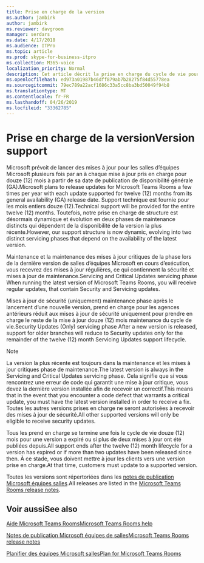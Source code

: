 ```yaml
---
title: Prise en charge de la version
ms.author: jambirk
author: jambirk
ms.reviewer: davgroom
manager: serdars
ms.date: 4/17/2018
ms.audience: ITPro
ms.topic: article
ms.prod: skype-for-business-itpro
ms.collection: M365-voice
localization_priority: Normal
description: Cet article décrit la prise en charge du cycle de vie pour les salles d’équipes Microsoft.
ms.openlocfilehash: ed973a01987b46dff879ab7b28275f84d55778ea
ms.sourcegitcommit: 79ec789a22acf1686c33a5cc8ba3bd50049f94b8
ms.translationtype: MT
ms.contentlocale: fr-FR
ms.lasthandoff: 04/26/2019
ms.locfileid: "33362785"
---
```

# <a name="version-support"></a><span data-ttu-id="3c4b4-103">Prise en charge de la version</span><span class="sxs-lookup"><span data-stu-id="3c4b4-103">Version support</span></span>
 
<span data-ttu-id="3c4b4-104">Microsoft prévoit de lancer des mises à jour pour les salles d’équipes Microsoft plusieurs fois par an à chaque mise à jour pris en charge pour douze (12) mois à partir de sa date de publication de disponibilité générale (GA).</span><span class="sxs-lookup"><span data-stu-id="3c4b4-104">Microsoft plans to release updates for Microsoft Teams Rooms a few times per year with each update supported for twelve (12) months from its general availability (GA) release date.</span></span> <span data-ttu-id="3c4b4-105">Support technique est fournie pour les mois entiers douze (12).</span><span class="sxs-lookup"><span data-stu-id="3c4b4-105">Technical support will be provided for the entire twelve (12) months.</span></span> <span data-ttu-id="3c4b4-106">Toutefois, notre prise en charge de structure est désormais dynamique et évolution en deux phases de maintenance distincts qui dépendent de la disponibilité de la version la plus récente.</span><span class="sxs-lookup"><span data-stu-id="3c4b4-106">However, our support structure is now dynamic, evolving into two distinct servicing phases that depend on the availability of the latest  version.</span></span>

<span data-ttu-id="3c4b4-107">Maintenance et la maintenance des mises à jour critiques de la phase lors de la dernière version de salles d’équipes Microsoft en cours d’exécution, vous recevrez des mises à jour régulières, ce qui contiennent la sécurité et mises à jour de maintenance.</span><span class="sxs-lookup"><span data-stu-id="3c4b4-107">Servicing and Critical Updates servicing phase When running the latest  version of Microsoft Teams Rooms, you will receive regular updates, that contain Security and Servicing updates.</span></span>


<span data-ttu-id="3c4b4-108">Mises à jour de sécurité (uniquement) maintenance phase après le lancement d’une nouvelle version, prend en charge pour les agences antérieurs réduit aux mises à jour de sécurité uniquement pour prendre en charge le reste de la mise à jour douze (12) mois maintenance du cycle de vie.</span><span class="sxs-lookup"><span data-stu-id="3c4b4-108">Security Updates (Only) servicing phase After a new  version is released, support for older branches will reduce to Security updates only for the remainder of the twelve (12) month Servicing Updates support lifecycle.</span></span>


> [!NOTE]
> <span data-ttu-id="3c4b4-109">La version la plus récente est toujours dans la maintenance et les mises à jour critiques phase de maintenance.</span><span class="sxs-lookup"><span data-stu-id="3c4b4-109">The latest version is always in the Servicing and Critical Updates servicing phase.</span></span> <span data-ttu-id="3c4b4-110">Cela signifie que si vous rencontrez une erreur de code qui garantit une mise à jour critique, vous devez la dernière version installée afin de recevoir un correctif.</span><span class="sxs-lookup"><span data-stu-id="3c4b4-110">This means that in the event that you encounter a code defect that warrants a critical update, you must have the latest version installed in order to receive a fix.</span></span> <span data-ttu-id="3c4b4-111">Toutes les autres versions prises en charge ne seront autorisées à recevoir des mises à jour de sécurité.</span><span class="sxs-lookup"><span data-stu-id="3c4b4-111">All other supported  versions will only be eligible to receive security updates.</span></span>

<span data-ttu-id="3c4b4-112">Tous les prend en charge se termine une fois le cycle de vie douze (12) mois pour une version a expiré ou si plus de deux mises à jour ont été publiées depuis.</span><span class="sxs-lookup"><span data-stu-id="3c4b4-112">All support ends after the twelve (12) month lifecycle for a version has expired or if more than two updates have been released since then.</span></span> <span data-ttu-id="3c4b4-113">À ce stade, vous doivent mettre à jour les clients vers une version prise en charge.</span><span class="sxs-lookup"><span data-stu-id="3c4b4-113">At that time, customers must update to a supported  version.</span></span>

<span data-ttu-id="3c4b4-114">Toutes les versions sont répertoriées dans les [notes de publication Microsoft équipes salles](srs2-release-note.md).</span><span class="sxs-lookup"><span data-stu-id="3c4b4-114">All releases are listed in the [Microsoft Teams Rooms release notes](srs2-release-note.md).</span></span> 
 



<span data-ttu-id="3c4b4-115"><a name="See"> </a></span><span class="sxs-lookup"><span data-stu-id="3c4b4-115"></span></span>  
## <a name="see-also"></a><span data-ttu-id="3c4b4-116">Voir aussi</span><span class="sxs-lookup"><span data-stu-id="3c4b4-116">See also</span></span>

[<span data-ttu-id="3c4b4-117">Aide Microsoft Teams Rooms</span><span class="sxs-lookup"><span data-stu-id="3c4b4-117">Microsoft Teams Rooms help</span></span>](https://support.office.com/en-us/article/Skype-Room-Systems-version-2-help-e667f40e-5aab-40c1-bd68-611fe0002ba2)

[<span data-ttu-id="3c4b4-118">Notes de publication Microsoft équipes de salles</span><span class="sxs-lookup"><span data-stu-id="3c4b4-118">Microsoft Teams Rooms release notes</span></span>](srs2-release-note.md)

[<span data-ttu-id="3c4b4-119">Planifier des équipes Microsoft salles</span><span class="sxs-lookup"><span data-stu-id="3c4b4-119">Plan for Microsoft Teams Rooms</span></span>](skype-room-systems-v2-0.md)